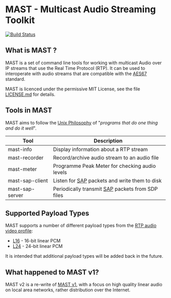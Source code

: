 MAST - Multicast Audio Streaming Toolkit
========================================

[![Build Status](https://travis-ci.org/njh/mast.svg?branch=master)](https://travis-ci.org/njh/mast)


What is MAST ?
--------------

MAST is a set of command line tools for working with multicast Audio over IP streams that use the Real Time Protocol (RTP).
It can be used to interoperate with audio streams that are compatible with the [AES67] standard.

MAST is licenced under the permissive MIT License, see the file [LICENSE.md](/LICENSE.md) for details.



Tools in MAST
-------------

MAST aims to follow the [Unix Philosophy] of "_programs that do one thing and do it well_".

| Tool            | Description                                         |
|-----------------|-----------------------------------------------------|
| mast-info       | Display information about a RTP stream              |
| mast-recorder   | Record/archive audio stream to an audio file        |
| mast-meter      | Programme Peak Meter for checking audio levels      |
| mast-sap-client | Listen for [SAP] packets and write them to disk     |
| mast-sap-server | Periodically transmit [SAP] packets from SDP files  |


Supported Payload Types
-----------------------

MAST supports a number of different payload types from the [RTP audio video profile]:

* [L16] - 16-bit linear PCM
* [L24] - 24-bit linear PCM

It is intended that additional payload types will be added back in the future.


What happened to MAST v1?
-------------------------

MAST v2 is a re-write of [MAST v1](https://github.com/njh/mast/tree/v1), with a focus on high quality linear audio on local area networks, rather distribution over the Internet.


[AES67]: https://en.wikipedia.org/wiki/AES67
[SAP]:   https://en.wikipedia.org/wiki/Session_Announcement_Protocol
[L16]:   https://www.ietf.org/go/rfc4856
[L24]:   https://www.iana.org/go/rfc3190
[RTP audio video profile]: https://en.wikipedia.org/wiki/RTP_audio_video_profile
[Unix Philosophy]: https://en.wikipedia.org/wiki/Unix_philosophy
